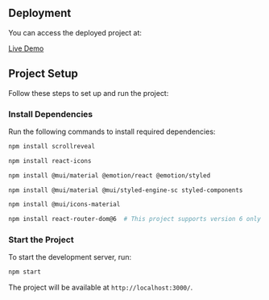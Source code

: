 ## Deployment

You can access the deployed project at:

[Live Demo](https://messmate4u.netlify.app/)


## Project Setup

Follow these steps to set up and run the project:

### Install Dependencies

Run the following commands to install required dependencies:

```sh
npm install scrollreveal
```

```sh
npm install react-icons
```

```sh
npm install @mui/material @emotion/react @emotion/styled
```

```sh
npm install @mui/material @mui/styled-engine-sc styled-components
```

```sh
npm install @mui/icons-material
```

```sh
npm install react-router-dom@6  # This project supports version 6 only
```

### Start the Project

To start the development server, run:

```sh
npm start
```

The project will be available at `http://localhost:3000/`.

